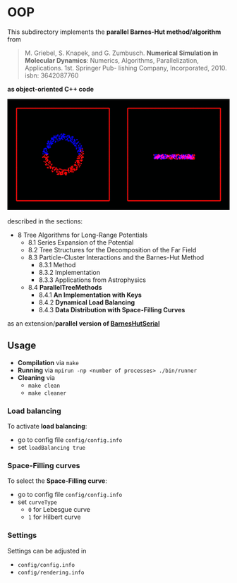 # OOP

This subdirectory implements the **parallel Barnes-Hut method/algorithm** from 

> M. Griebel, S. Knapek, and G. Zumbusch. **Numerical Simulation in Molecular Dynamics**: Numerics, Algorithms, Parallelization, Applications. 1st. Springer Pub- lishing Company, Incorporated, 2010. isbn: 3642087760

**as object-oriented C++ code**

![sample](resources/sample.gif)

described in the sections:

* 8 Tree Algorithms for Long-Range Potentials 
	* 8.1 Series Expansion of the Potential 
	* 8.2 Tree Structures for the Decomposition of the Far Field 
	* 8.3 Particle-Cluster Interactions and the Barnes-Hut Method 
		* 8.3.1 Method 
		* 8.3.2 Implementation
		* 8.3.3 Applications from Astrophysics
	* 8.4 **ParallelTreeMethods**
		* 8.4.1 **An Implementation with Keys** 
		* 8.4.2 **Dynamical Load Balancing** 
		* 8.4.3 **Data Distribution with Space-Filling Curves**

as an extension/**parallel version of [BarnesHutSerial](../BarnesHutSerial/)**
	
## Usage

* **Compilation** via `make`
* **Running** via `mpirun -np <number of processes> ./bin/runner`
* **Cleaning** via
	* `make clean`
	* `make cleaner`

### Load balancing

To activate **load balancing**:

* go to config file `config/config.info`
* set `loadBalancing true`

### Space-Filling curves

To select the **Space-Filling curve**:

* go to config file `config/config.info`
* set `curveType`
	* `0` for Lebesgue curve
	* `1` for Hilbert curve

### Settings

Settings can be adjusted in

* `config/config.info`
* `config/rendering.info`


	
